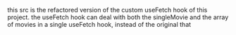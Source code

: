 this src is the refactored version of the custom useFetch hook of this project.
the useFetch hook can deal with both the singleMovie and the array of movies in a single useFetch hook, instead of the original that
